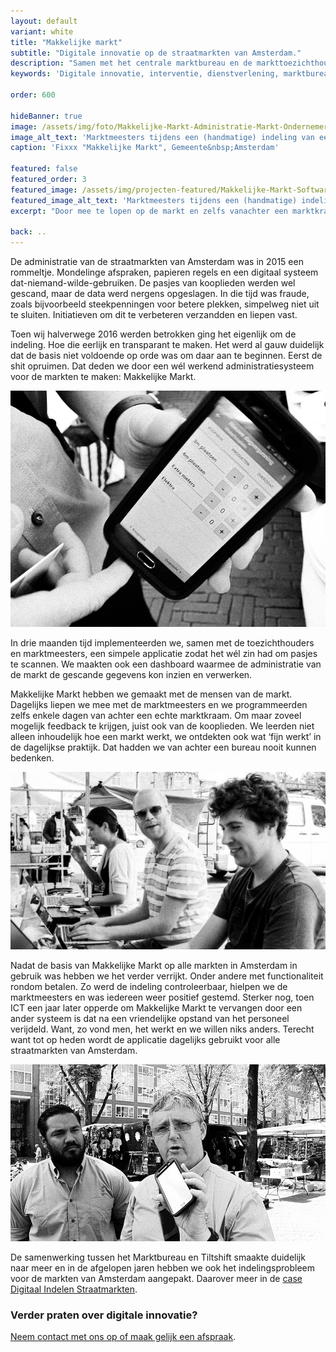 ```yaml
---
layout: default
variant: white
title: "Makkelijke markt"
subtitle: "Digitale innovatie op de straatmarkten van Amsterdam."
description: "Samen met het centrale marktbureau en de markttoezichthouders ontwikkelden wij Makkelijke Markt, een digitaal bonnenboekje voor de straatmarkten van Amsterdam. Toezichthouders kunnen hiermee aanwezigheid scannen, vergunningen uitgeven en controleren en direct afrekenen met pin."
keywords: 'Digitale innovatie, interventie, dienstverlening, marktbureau, Amsterdam, digitaal bonnenboekje'

order: 600

hideBanner: true
image: /assets/img/foto/Makkelijke-Markt-Administratie-Markt-Ondernemers.jpg
image_alt_text: 'Marktmeesters tijdens een (handmatige) indeling van een straatmarkt in Amsterdam'
caption: 'Fixxx "Makkelijke Markt", Gemeente&nbsp;Amsterdam'

featured: false
featured_order: 3
featured_image: /assets/img/projecten-featured/Makkelijke-Markt-Software-Design-Thinking.jpg
featured_image_alt_text: 'Marktmeesters tijdens een (handmatige) indeling van een straatmarkt in Amsterdam'
excerpt: "Door mee te lopen op de markt en zelfs vanachter een marktkraam te programmeren, maakten we Makkelijke Markt. Zo ontdekten we wat werkt in de dagelijkse praktijk. Dat hadden we van achter een bureau nooit kunnen bedenken."

back: ..
---
```

De administratie van de straatmarkten van Amsterdam was in 2015 een rommeltje. Mondelinge afspraken, papieren regels en een digitaal systeem dat-niemand-wilde-gebruiken. De pasjes van kooplieden werden wel gescand, maar de data werd nergens opgeslagen. In die tijd was fraude, zoals bijvoorbeeld steekpenningen voor betere plekken, simpelweg niet uit te sluiten. Initiatieven om dit te verbeteren verzandden en liepen vast.

Toen wij halverwege 2016 werden betrokken ging het eigenlijk om de indeling. Hoe die eerlijk en transparant te maken. Het werd al gauw duidelijk dat de basis niet voldoende op orde was om daar aan te beginnen. Eerst de shit opruimen. Dat deden we door een wél werkend administratiesysteem voor de markten te maken: Makkelijke Markt.

<div class="article-image">
    <img src="/assets/img/foto/Makkelijke-Markt-Software-Implementatie.jpg">
</div>

In drie maanden tijd implementeerden we, samen met de toezichthouders en marktmeesters, een simpele applicatie zodat het wél zin had om pasjes te scannen. We maakten ook een dashboard waarmee de administratie van de markt de gescande gegevens kon inzien en verwerken.

Makkelijke Markt hebben we gemaakt met de mensen van de markt. Dagelijks liepen we mee met de marktmeesters en we programmeerden zelfs enkele dagen van achter een echte marktkraam. Om maar zoveel mogelijk feedback te krijgen, juist ook van de kooplieden. We leerden niet alleen inhoudelijk hoe een markt werkt, we ontdekten ook wat ‘fijn werkt’ in de dagelijkse praktijk. Dat hadden we van achter een bureau nooit kunnen bedenken.

<div class="article-image">
    <img src="/assets/img/foto/Makkelijke-Markt-Administratie-Markt-Ondernemers.jpg">
</div>

Nadat de basis van Makkelijke Markt op alle markten in Amsterdam in gebruik was hebben we het  verder verrijkt. Onder andere met functionaliteit rondom betalen. Zo werd de indeling controleerbaar, hielpen we de marktmeesters en was iedereen weer positief gestemd. Sterker nog, toen ICT een jaar later opperde om Makkelijke Markt te vervangen door een ander systeem is dat na een vriendelijke opstand van het personeel verijdeld. Want, zo vond men, het werkt en we willen niks anders. Terecht want tot op heden wordt de applicatie dagelijks gebruikt voor alle straatmarkten van Amsterdam.

<div class="article-image">
    <img src="/assets/img/foto/Makkelijke-Markt-Software-Design-Thinking.jpg">
</div>

De samenwerking tussen het Marktbureau en Tiltshift smaakte duidelijk naar meer en in de afgelopen jaren hebben we ook het indelingsprobleem voor de markten van Amsterdam aangepakt.
Daarover meer in de [case Digitaal Indelen Straatmarkten](https://www.tiltshift.nl/projecten/digitaal-indelen-straatmarkten/).

### Verder praten over digitale innovatie?
[Neem contact met ons op of maak gelijk een afspraak](/intake-en-advies).

